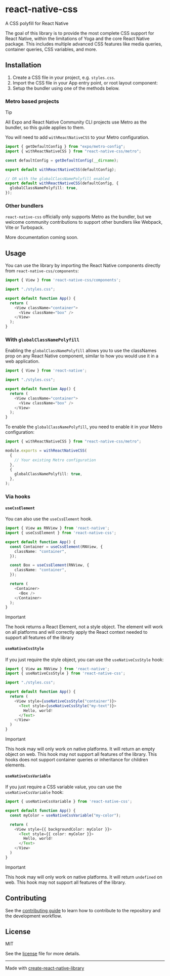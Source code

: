 # react-native-css

A CSS polyfill for React Native

The goal of this library is to provide the most complete CSS support for React Native, within the limitations of Yoga and the core React Native package. This includes multiple advanced CSS features like media queries, container queries, CSS variables, and more.

## Installation

1. Create a CSS file in your project, e.g. `styles.css`.
2. Import the CSS file in your App entry point, or root layout component:
3. Setup the bundler using one of the methods below.

### Metro based projects

> [!TIP]  
> All Expo and React Native Community CLI projects use Metro as the bundler, so this guide applies to them.

You will need to add `withReactNativeCSS` to your Metro configuration.

```ts
import { getDefaultConfig } from "expo/metro-config";
import { withReactNativeCSS } from "react-native-css/metro";

const defaultConfig = getDefaultConfig(__dirname);

export default withReactNativeCSS(defaultConfig);

// OR with the globalClassNamePolyfill enabled
export default withReactNativeCSS(defaultConfig, {
  globalClassNamePolyfill: true,
});
```

### Other bundlers

`react-native-css` officially only supports Metro as the bundler, but we welcome community contributions to support other bundlers like Webpack, Vite or Turbopack.

More documentation coming soon.

## Usage

You can use the library by importing the React Native components directly from `react-native-css/components`:

```ts
import { View } from 'react-native-css/components';

import "./styles.css";

export default function App() {
  return (
    <View className="container">
      <View className="box" />
    </View>
  );
}
```

### With `globalClassNamePolyfill`

Enabling the `globalClassNamePolyfill` allows you to use the classNames prop on any React Native component, similar to how you would use it in a web application.

```ts
import { View } from 'react-native';

import "./styles.css";

export default function App() {
  return (
    <View className="container">
      <View className="box" />
    </View>
  );
}
```

To enable the `globalClassNamePolyfill`, you need to enable it in your Metro configuration:

```ts
import { withReactNativeCSS } from "react-native-css/metro";

module.exports = withReactNativeCSS(
  {
    // Your existing Metro configuration
  },
  {
    globalClassNamePolyfill: true,
  },
);
```

### Via hooks

#### `useCssElement`

You can also use the `useCssElement` hook.

```ts
import { View as RNView } from 'react-native';
import { useCssElement } from 'react-native-css';

export default function App() {
  const Container = useCssElement(RNView, {
    className: "container",
  });

  const Box = useCssElement(RNView, {
    className: "container",
  });

  return (
    <Container>
      <Box />
    </Container>
  );
}
```

> [!IMPORTANT]  
> The hook returns a React Element, not a style object. The element will work on all platforms and will correctly apply the React context needed to support all features of the library

#### `useNativeCssStyle`

If you just require the style object, you can use the `useNativeCssStyle` hook:

```ts
import { View as RNView } from 'react-native';
import { useNativeCssStyle } from 'react-native-css';

import "./styles.css";

export default function App() {
  return (
    <View style={useNativeCssStyle("container")}>
      <Text style={useNativeCssStyle("my-text")}>
        Hello, world!
      </Text>
    </View>
  )
}
```

> [!IMPORTANT]  
> This hook may will only work on native platforms. It will return an empty object on web.
> This hook may not support all features of the library.
> This hooks does not support container queries or inheritance for children elements.

#### `useNativeCssVariable`

If you just require a CSS variable value, you can use the `useNativeCssVariable` hook:

```ts
import { useNativeCssVariable } from 'react-native-css';

export default function App() {
  const myColor = useNativeCssVariable("my-color");

  return (
    <View style={{ backgroundColor: myColor }}>
      <Text style={{ color: myColor }}>
        Hello, world!
      </Text>
    </View>
  )
}
```

> [!IMPORTANT]  
> This hook may will only work on native platforms. It will return `undefined` on web.
> This hook may not support all features of the library.

## Contributing

See the [contributing guide](CONTRIBUTING.md) to learn how to contribute to the repository and the development workflow.

## License

MIT

See the [license](LICENSE) file for more details.

---

Made with [create-react-native-library](https://github.com/callstack/react-native-builder-bob)

